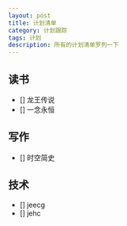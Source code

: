 ```yaml
---
layout: post
title: 计划清单
category: 计划跟踪
tags: 计划
description: 所有的计划清单罗列一下
---
```


## 读书

- [] 龙王传说
- [] 一念永恒

## 写作

- [] 时空简史

## 技术

- [] jeecg
- [] jehc